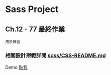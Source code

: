 # Sass Project
## Ch.12 - 77 最終作業
```
用於練習
```

### 相關設計規範詳閱 <a href="https://github.com/RexHung0302/Hexschool-project/blob/master/SassProject-12-77/scss/CSS-README.md">scss/CSS-README.md</a>

Demo <a href="https://rexhung0302.github.io/Hexschool-project/SassProject-12-77/html/index.html">點我</a>

